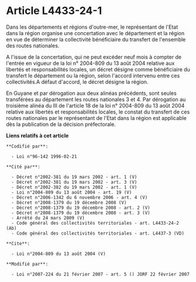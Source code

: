 # Article L4433-24-1

Dans les départements et régions d'outre-mer, le représentant de l'Etat dans la région organise une concertation avec le
département et la région en vue de déterminer la collectivité bénéficiaire du transfert de l'ensemble des routes nationales.

A l'issue de la concertation, qui ne peut excéder neuf mois à compter de l'entrée en vigueur de la loi n° 2004-809 du 13 août
2004 relative aux libertés et responsabilités locales, un décret désigne comme bénéficiaire du transfert le département ou la
région, selon l'accord intervenu entre ces collectivités.A défaut d'accord, le décret désigne la région. 

En Guyane et par dérogation aux deux alinéas précédents, sont seules transférées au département les routes nationales 3 et 4.
Par dérogation au troisième alinéa du III de l'article 18 de la loi n° 2004-809 du 13 août 2004 relative aux libertés et
responsabilités locales, le constat du transfert de ces routes nationales par le représentant de l'Etat dans la région est
applicable dès la publication de la décision préfectorale.

**Liens relatifs à cet article**

	**Codifié par**:

	  - Loi n°96-142 1996-02-21

	**Cité par**:

	  - Décret n°2002-381 du 19 mars 2002 - art. 1 (V)
	  - Décret n°2002-381 du 19 mars 2002 - art. 3 (V)
	  - Décret n°2002-382 du 19 mars 2002 - art. 1 (V)
	  - Loi n°2004-809 du 13 août 2004 - art. 19 (V)
	  - Décret n°2006-1342 du 6 novembre 2006 - art. 4 (V)
	  - Décret n°2008-1379 du 19 décembre 2008 (V)
	  - Décret n°2008-1379 du 19 décembre 2008 - art. 2 (V)
	  - Décret n°2008-1379 du 19 décembre 2008 - art. 3 (V)
	  - Arrêté du 24 mars 2009 (V)
	  - Code général des collectivités territoriales - art. L4433-24-2 (Ab)
	  - Code général des collectivités territoriales - art. L4437-3 (VD)

	**Cite**:

	  - Loi n°2004-809 du 13 août 2004 (V)

	**Modifié par**:

	  - Loi n°2007-224 du 21 février 2007 - art. 5 () JORF 22 février 2007
